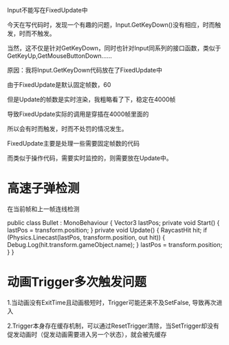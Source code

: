 Input不能写在FixedUpdate中

今天在写代码时，发现一个有趣的问题，Input.GetKeyDown()没有相应，时而触发，时而不触发。

当然，这不仅是针对GetKeyDown，同时也针对Input同系列的接口函数，类似于GetKeyUp,GetMouseButtonDown......

原因：我将Input.GetKeyDown代码放在了FixedUpdate中

由于FixedUpdate是默认固定帧数，60

但是Update的帧数是实时渲染，我粗略看了下，稳定在4000帧

导致FixedUpdate实际的调用是穿插在4000帧里面的

所以会有时而触发，时而不处罚的情况发生。

FixedUpdate主要是处理一些需要固定帧数的代码

而类似于操作代码，需要实时监控的，则需要放在Update中。

# 高速子弹检测

在当前帧和上一帧连线检测

public class Bullet : MonoBehaviour
{
    Vector3 lastPos;
    private void Start()
    {
        lastPos = transform.position;
    }
    private void Update()
    {
        RaycastHit hit;
        if (Physics.Linecast(lastPos, transform.position, out hit))
        {
           Debug.Log(hit.transform.gameObject.name);
        }
        lastPos = transform.position;
    }
}



# 动画Trigger多次触发问题

1.当动画没有ExitTime且动画极短时，Trigger可能还来不及SetFalse, 导致再次进入

2.Trigger本身存在缓存机制，可以通过ResetTrigger清除，当SetTrigger却没有促发动画时（促发动画需要进入另一个状态），就会被先缓存
